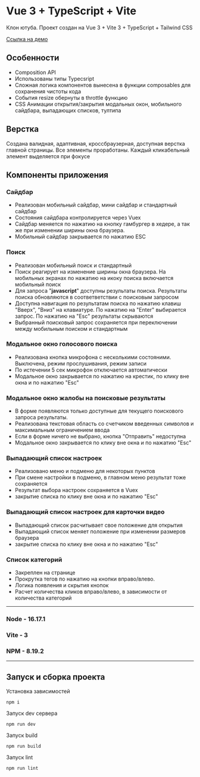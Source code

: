 # Vue 3 + TypeScript + Vite

Клон ютуба. Проект создан на Vue 3 + Vite 3 + TypeScript  + Tailwind CSS

[Ссылка на демо](https://ansnekit.github.io/clone-youtube-vue3)


## Особенности

- Composition API
- Использованы типы Typecsript
- Сложная логика компонентов вынесена в функции composables для сохранения чистоты кода
- События resize обернуты в throttle функцию
- CSS Анимации открытия/закрытия модальных окон, мобильного сайдбара, выпадающих списков, тултипа

## Верстка

Создана валидная, адаптивная, кроссбраузерная, доступная верстка главной страницы. Все элементы проработаны. Каждый кликабельный элемент выделяется при фокусе


## Компоненты приложения

### Сайдбар

- Реализован мобильный сайдбар, мини сайдбар и стандартный сайдбар
- Состояния сайдбара контролируется через Vuex
- Сайдбар меняется по нажатию на кнопку гамбургер в хедере, а так же при изменении ширины окна браузера.
- Мобильный сайдбар закрывается по нажатию ESC

### Поиск

- Реализован мобильный поиск и стандартный
- Поиск реагирует на изменение ширины окна браузера. На мобильных экранах по нажатию на икоку поиска включается мобильный поиск
- Для запроса "**javascript**" доступны результаты поиска. Результаты поиска обновляются в соответветствии с поисковым запросом
- Доступна навигация по результатам поиска по нажатию клавиш "Вверх", "Вниз" на клавиатуре. По нажатию на "Enter" выбирается запрос. По нажатию на "Esc" результаты скрываются
- Выбранный поисковый запрос сохраняется при переключении между мобильным поиском и стандартным

### Модальное окно голосового поиска

- Реализована кнопка микрофона с несколькими состояними. Выключена, режим прослушивания, режим записи
- По истечении 5 сек микрофон отключается автоматически
- Модальное окно закрывается по нажатию на крестик, по клику вне окна и по нажатию "Esc"

### Модальное окно жалобы на поисковые результаты

- В форме появляются только доступные для текущего поискового запроса результаты. 
- Реализована текстовая область со счетчиком введенных символов и максимальным ограничением ввода
- Если в форме ничего не выбрано, кнопка "Отправить" недоступна
- Модальное окно закрывается по клику вне окна и по нажатию "Esc"

### Выпадающий список настроек

- Реализовано меню и подменю для некоторых пунктов
- При смене настройки в подменю, в главном меню результат тоже сохраняется
- Результат выбора настроек сохраняется в Vuex
- закрытие списка по клику вне окна и по нажатию "Esc"

### Выпадающий список настроек для карточки видео
- Выпадающий список расчитывает свое положение для открытия
- Выпадающий список меняет положение при изменении размеров браузера
- закрытие списка по клику вне окна и по нажатию "Esc"

### Список категорий
- Закреплен на странице
- Прокрутка тегов по нажатию на кнопки вправо/влево.
- Логика появления и скрытия кнопок
- Расчет количества кликов вправо/влево, в зависимости от количества категорий

---
### Node - 16.17.1

### Vite - 3

### NPM - 8.19.2
---
## Запуск и сборка проекта

Установка зависимостей

`npm i`

Запуск dev сервера

`npm run dev`

Запуск build

`npm run build`

Запуск lint

`npm run lint`